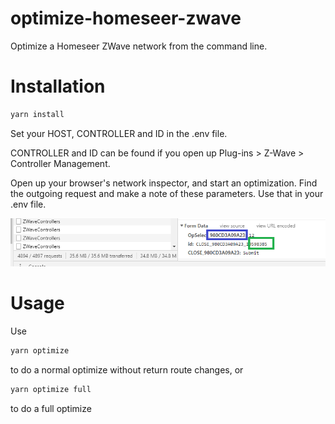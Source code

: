 # optimize-homeseer-zwave

Optimize a Homeseer ZWave network from the command line.

# Installation

```bash
yarn install
```

Set your HOST, CONTROLLER and ID in the .env file.

CONTROLLER and ID can be found if you open up Plug-ins > Z-Wave > Controller Management.

Open up your browser's network inspector, and start an optimization. Find the outgoing request and make a note of these parameters. Use that in your .env file.

![CONTROLLER and ID can be found in Chrome's network inspector](/docs/config.png?raw=true)

# Usage

Use

```bash
yarn optimize
```

to do a normal optimize without return route changes, or

```bash
yarn optimize full
```

to do a full optimize
